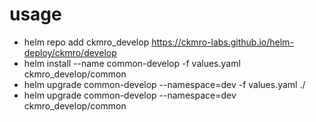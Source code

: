 
# usage

* helm repo add ckmro_develop https://ckmro-labs.github.io/helm-deploy/ckmro/develop
* helm install --name common-develop -f values.yaml ckmro_develop/common
* helm upgrade common-develop --namespace=dev -f values.yaml ./
* helm upgrade common-develop --namespace=dev ckmro_develop/common
